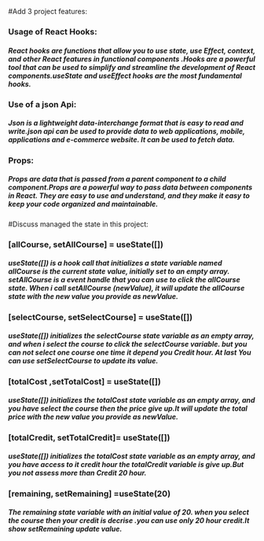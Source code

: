 <!-- # React + Vite

This template provides a minimal setup to get React working in Vite with HMR and some ESLint rules.

Currently, two official plugins are available:

- [@vitejs/plugin-react](https://github.com/vitejs/vite-plugin-react/blob/main/packages/plugin-react/README.md) uses [Babel](https://babeljs.io/) for Fast Refresh
- [@vitejs/plugin-react-swc](https://github.com/vitejs/vite-plugin-react-swc) uses [SWC](https://swc.rs/) for Fast Refresh -->

#Add 3 project features:
<h3>Usage of React Hooks:</h3> <h5>React hooks are functions that allow you to use state, use Effect, context, and other React features in functional components .Hooks are a powerful tool that can be used to simplify and streamline the development of React components.useState and useEffect hooks are the most fundamental hooks.</h5>
<h3>Use of a json Api:</h3> <h5>Json is a lightweight data-interchange format that is easy to read and write.json api can be used to provide data to web applications, mobile, applications and  e-commerce  website. It can be used to fetch data.</h5>
<h3>Props:</h3><h5> Props are data that is passed from a parent component to a child component.Props are a powerful way to pass data between components in React. They are easy to use and understand, and they make it easy to keep your code organized and maintainable.</h5>

#Discuss managed the state in this project:
<h3>[allCourse, setAllCourse] = useState([])</h3><h5>useState([]) is a hook call that initializes a state variable named allCourse is the current state value, initially set to an empty array. setAllCourse is a event handle that you can use to click the allCourse state. When i call setAllCourse (newValue), it will update the allCourse state with the new value you provide as newValue.</h5>
<h3>[selectCourse, setSelectCourse] = useState([])</h3><h5>useState([]) initializes the selectCourse state variable as an empty array, and when i select the course  to click the selectCourse variable. but you can not select one course one time it depend you Credit hour. At last You can use setSelectCourse to update its value.</h5>
<h3>[totalCost ,setTotalCost] = useState([])</h3><h5>useState([]) initializes the totalCost state variable as an empty array, and you have select the course then  the price give up.It will update the total price with the new value you provide as newValue.</h5>
<h3>[totalCredit, setTotalCredit]= useState([])</h3><h5>useState([]) initializes the totalCost state variable as an empty array, and you have access to it credit hour  the totalCredit variable is give up.But you not assess more than  Credit 20 hour.</h5>
<h3>[remaining, setRemaining] =useState(20)</h3><h5> The remaining state variable with an initial value of 20. when you select the course then your credit is decrise .you can use only 20 hour credit.It show setRemaining update value.</h5>
